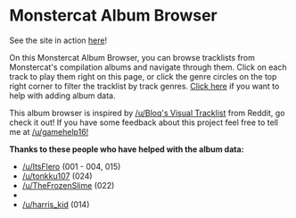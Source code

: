 # Monstercat Album Browser

<p>See the site in action <a href="https://gamehelp16.github.io/monstercat-browser/" target="_blank">here</a>!</p>

<p>On this Monstercat Album Browser, you can browse tracklists from Monstercat's compilation albums and navigate through them. Click on each track to play them right on this page, or click the genre circles on the top right corner to filter the tracklist by track genres. <a href="https://gamehelp16.github.io/monstercat-browser/albumdata.html" target="_blank">Click here</a> if you want to help with adding album data.</p>

<p>This album browser is inspired by <a href="https://www.reddit.com/r/Monstercat/comments/4m0t3q/monstercat_027_cataclysm_bloqs_visual_tracklist/" target="_blank">/u/Bloq's Visual Tracklist</a> from Reddit, go check it out! If you have some feedback about this project feel free to tell me at <a href="https://www.reddit.com/user/gamehelp16/" target="_blank">/u/gamehelp16!</a></p>

<b>Thanks to these people who have helped with the album data:</b>

- <a href="https://www.reddit.com/user/ItsFlero/" target="_blank">/u/ItsFlero</a> (001 - 004, 015)
- <a href="https://www.reddit.com/user/tonkku107/" target="_blank">/u/tonkku107</a> (024)
- <a href="https://www.reddit.com/user/TheFrozenSlime/" target="_blank">/u/TheFrozenSlime</a> (022)
- 
- <a href="https://www.reddit.com/user/harris_kid/" target="_blank">/u/harris_kid</a> (014)